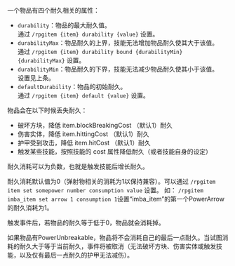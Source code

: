 一个物品有四个耐久相关的属性：

* `durability`：物品的最大耐久值。  
   通过 `/rpgitem {item} durability {value}` 设置。
* `durabilityMax`：物品耐久的上界，技能无法增加物品耐久使其大于该值。  
   通过 `/rpgitem {item} durability bound {durabilityMin} {durabilityMax}` 设置。
* `durabilityMin`：物品耐久的下界，技能无法减少物品耐久使其小于该值。  
   设置见上条。
* `defaultDurability`：物品的初始耐久。  
   通过 `/rpgitem {item} default {value}` 设置。

物品会在以下时候丢失耐久：
* 破坏方块，降低 item.blockBreakingCost （默认1）耐久
* 伤害实体，降低 item.hittingCost （默认1）耐久
* 护甲受到攻击，降低 item.hitCost （默认1）耐久
* 触发某些技能，按照技能的 cost 属性降低耐久（或者技能自身的设定）

耐久消耗可以为负数，也就是触发技能后增长耐久。

耐久消耗默认值为0（弹射物相关的消耗为1以保持兼容）。可以通过 `/rpgitem item set somepower number consumption value` 设置。
如：
`/rpgitem imba_item set arrow 1 consumption 1`设置“imba_item”的第一个PowerArrow的耐久消耗为1。

触发事件后，若物品的耐久等于低于0，物品就会消耗掉。

如果物品有PowerUnbreakable，物品将不会消耗自己的最后一点耐久。当试图消耗的耐久大于等于当前耐久，事件将被取消（无法破坏方块、伤害实体或触发技能，以及仅有最后一点耐久的护甲无法减伤）。